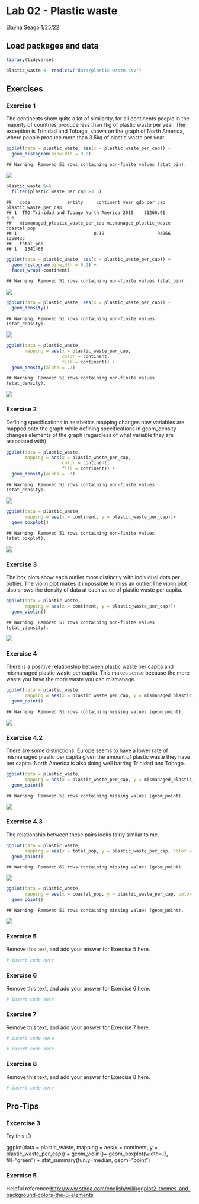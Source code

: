 Lab 02 - Plastic waste
================
Elayna Seago
1/25/22

## Load packages and data

``` r
library(tidyverse) 
```

``` r
plastic_waste <- read.csv("data/plastic-waste.csv")
```

## Exercises

### Exercise 1

The continents show quite a lot of similarity, for all continents people
in the majority of countries produce less than 1kg of plastic waste per
year. The exception is Trinidad and Tobago, shown on the graph of North
America, where people produce more than 3.5kg of plastic waste per year.

``` r
ggplot(data = plastic_waste, aes(x = plastic_waste_per_cap)) +
  geom_histogram(binwidth = 0.2)
```

    ## Warning: Removed 51 rows containing non-finite values (stat_bin).

![](lab-02_files/figure-gfm/plastic-waste-continent-1.png)<!-- -->

``` r
plastic_waste %>%
  filter(plastic_waste_per_cap >3.5)
```

    ##   code              entity     continent year gdp_per_cap plastic_waste_per_cap
    ## 1  TTO Trinidad and Tobago North America 2010    31260.91                   3.6
    ##   mismanaged_plastic_waste_per_cap mismanaged_plastic_waste coastal_pop
    ## 1                             0.19                    94066     1358433
    ##   total_pop
    ## 1   1341465

``` r
ggplot(data = plastic_waste, aes(x = plastic_waste_per_cap)) +
  geom_histogram(binwidth = 0.2) +
  facet_wrap(~continent)
```

    ## Warning: Removed 51 rows containing non-finite values (stat_bin).

![](lab-02_files/figure-gfm/plastic-waste-continent-2.png)<!-- -->

``` r
ggplot(data = plastic_waste, aes(x = plastic_waste_per_cap)) +
  geom_density()
```

    ## Warning: Removed 51 rows containing non-finite values (stat_density).

![](lab-02_files/figure-gfm/plastic-waste-continent-3.png)<!-- -->

``` r
ggplot(data = plastic_waste,
       mapping = aes(x = plastic_waste_per_cap,
                     color = continent,
                     fill = continent)) +
  geom_density(alpha = .7)
```

    ## Warning: Removed 51 rows containing non-finite values (stat_density).

![](lab-02_files/figure-gfm/plastic-waste-continent-4.png)<!-- -->

### Exercise 2

Defining specifications in aesthetics mapping changes how variables are
mapped onto the graph while defining specifications in geom_density
changes elements of the graph (regardless of what variable they are
associated with).

``` r
ggplot(data = plastic_waste,
       mapping = aes(x = plastic_waste_per_cap,
                     color = continent,
                     fill = continent)) +
  geom_density(alpha = .3)
```

    ## Warning: Removed 51 rows containing non-finite values (stat_density).

![](lab-02_files/figure-gfm/plastic-waste-density-1.png)<!-- -->

``` r
ggplot(data = plastic_waste,
       mapping = aes(x = continent, y = plastic_waste_per_cap))+
  geom_boxplot()
```

    ## Warning: Removed 51 rows containing non-finite values (stat_boxplot).

![](lab-02_files/figure-gfm/plastic-waste-density-2.png)<!-- -->

### Exercise 3

The box plots show each outlier more distinctly with individual dots per
outlier. The violin plot makes it impossible to miss an outlier.The
violin plot also shows the density of data at each value of plastic
waste per capita.

``` r
ggplot(data = plastic_waste,
       mapping = aes(x = continent, y = plastic_waste_per_cap))+
  geom_violin()
```

    ## Warning: Removed 51 rows containing non-finite values (stat_ydensity).

![](lab-02_files/figure-gfm/plastic-waste-violin-1.png)<!-- -->

### Exercise 4

There is a positive relationship between plastic waste per capita and
mismanaged plastic waste per capita. This makes sense because the more
waste you have the more waste you can mismanage.

``` r
ggplot(data = plastic_waste,
       mapping = aes(x = plastic_waste_per_cap, y = mismanaged_plastic_waste_per_cap)) +
  geom_point()
```

    ## Warning: Removed 51 rows containing missing values (geom_point).

![](lab-02_files/figure-gfm/scatter%20plot%20of%20plastic-waste-per-cap%20and%20mismanaged-plastic-waste-1.png)<!-- -->

### Exercise 4.2

There are some distinctions. Europe seems to have a lower rate of
mismanaged plastic per capita given the amount of plastic waste they
have per capita. North America is also doing well barring Trinidad and
Tobago.

``` r
ggplot(data = plastic_waste,
       mapping = aes(x = plastic_waste_per_cap, y = mismanaged_plastic_waste_per_cap, color = continent)) +
  geom_point()
```

    ## Warning: Removed 51 rows containing missing values (geom_point).

![](lab-02_files/figure-gfm/unnamed-chunk-1-1.png)<!-- -->

### Exercise 4.3

The relationship between these pairs looks fairly similar to me.

``` r
ggplot(data = plastic_waste,
       mapping = aes(x = total_pop, y = plastic_waste_per_cap, color = continent))+
  geom_point()
```

    ## Warning: Removed 61 rows containing missing values (geom_point).

![](lab-02_files/figure-gfm/unnamed-chunk-2-1.png)<!-- -->

``` r
ggplot(data = plastic_waste,
       mapping = aes(x = coastal_pop, y = plastic_waste_per_cap, color = continent))+
  geom_point()
```

    ## Warning: Removed 51 rows containing missing values (geom_point).

![](lab-02_files/figure-gfm/unnamed-chunk-2-2.png)<!-- -->

### Exercise 5

Remove this text, and add your answer for Exercise 5 here.

``` r
# insert code here
```

### Exercise 6

Remove this text, and add your answer for Exercise 6 here.

``` r
# insert code here
```

### Exercise 7

Remove this text, and add your answer for Exercise 7 here.

``` r
# insert code here
```

``` r
# insert code here
```

### Exercise 8

Remove this text, and add your answer for Exercise 8 here.

``` r
# insert code here
```

## Pro-Tips

### Excercise 3

Try this :D

ggplot(data = plastic_waste, mapping = aes(x = continent, y =
plastic_waste_per_cap)) + geom_violin()+ geom_boxplot(width=.3,
fill=“green”) + stat_summary(fun.y=median, geom=“point”)

### Exercise 5

Helpful
reference:<http://www.sthda.com/english/wiki/ggplot2-themes-and-background-colors-the-3-elements>
